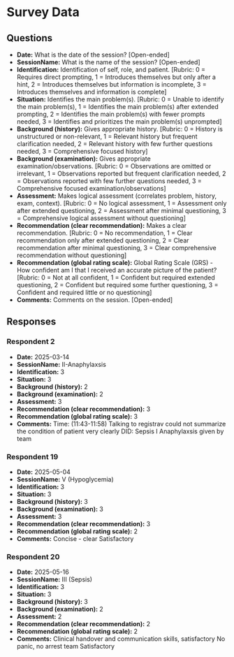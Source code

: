 # Survey Data

## Questions

- **Date:** What is the date of the session? [Open-ended]
- **SessionName:** What is the name of the session? [Open-ended]
- **Identification:** Identification of self, role, and patient. [Rubric: 0 = Requires direct prompting, 1 = Introduces themselves but only after a hint, 2 = Introduces themselves but information is incomplete, 3 = Introduces themselves and information is complete]
- **Situation:** Identifies the main problem(s). [Rubric: 0 = Unable to identify the main problem(s), 1 = Identifies the main problem(s) after extended prompting, 2 = Identifies the main problem(s) with fewer prompts needed, 3 = Identifies and prioritizes the main problem(s) unprompted]
- **Background (history):** Gives appropriate history. [Rubric: 0 = History is unstructured or non-relevant, 1 = Relevant history but frequent clarification needed, 2 = Relevant history with few further questions needed, 3 = Comprehensive focused history]
- **Background (examination):** Gives appropriate examination/observations. [Rubric: 0 = Observations are omitted or irrelevant, 1 = Observations reported but frequent clarification needed, 2 = Observations reported with few further questions needed, 3 = Comprehensive focused examination/observations]
- **Assessment:** Makes logical assessment (correlates problem, history, exam, context). [Rubric: 0 = No logical assessment, 1 = Assessment only after extended questioning, 2 = Assessment after minimal questioning, 3 = Comprehensive logical assessment without questioning]
- **Recommendation (clear recommendation):** Makes a clear recommendation. [Rubric: 0 = No recommendation, 1 = Clear recommendation only after extended questioning, 2 = Clear recommendation after minimal questioning, 3 = Clear comprehensive recommendation without questioning]
- **Recommendation (global rating scale):** Global Rating Scale (GRS) - How confident am I that I received an accurate picture of the patient? [Rubric: 0 = Not at all confident, 1 = Confident but required extended questioning, 2 = Confident but required some further questioning, 3 = Confident and required little or no questioning]
- **Comments:** Comments on the session. [Open-ended]

## Responses


### Respondent 2

- **Date:** 2025-03-14
- **SessionName:** II-Anaphylaxsis
- **Identification:** 3
- **Situation:** 3
- **Background (history):** 2
- **Background (examination):** 2
- **Assessment:** 3
- **Recommendation (clear recommendation):** 3
- **Recommendation (global rating scale):** 3
- **Comments:** Time: (11:43-11:58)
Talking to registrav could not summarize the condition of patient very clearly
DID: Sepsis I Anaphylaxsis given by team

### Respondent 19

- **Date:** 2025-05-04
- **SessionName:** V (Hypoglycemia)
- **Identification:** 3
- **Situation:** 3
- **Background (history):** 3
- **Background (examination):** 3
- **Assessment:** 3
- **Recommendation (clear recommendation):** 3
- **Recommendation (global rating scale):** 2
- **Comments:** Concise - clear
Satisfactory

### Respondent 20

- **Date:** 2025-05-16
- **SessionName:** III (Sepsis)
- **Identification:** 3
- **Situation:** 3
- **Background (history):** 3
- **Background (examination):** 2
- **Assessment:** 2
- **Recommendation (clear recommendation):** 2
- **Recommendation (global rating scale):** 2
- **Comments:** Clinical handover and communication skills, satisfactory
No panic, no arrest team
Satisfactory

